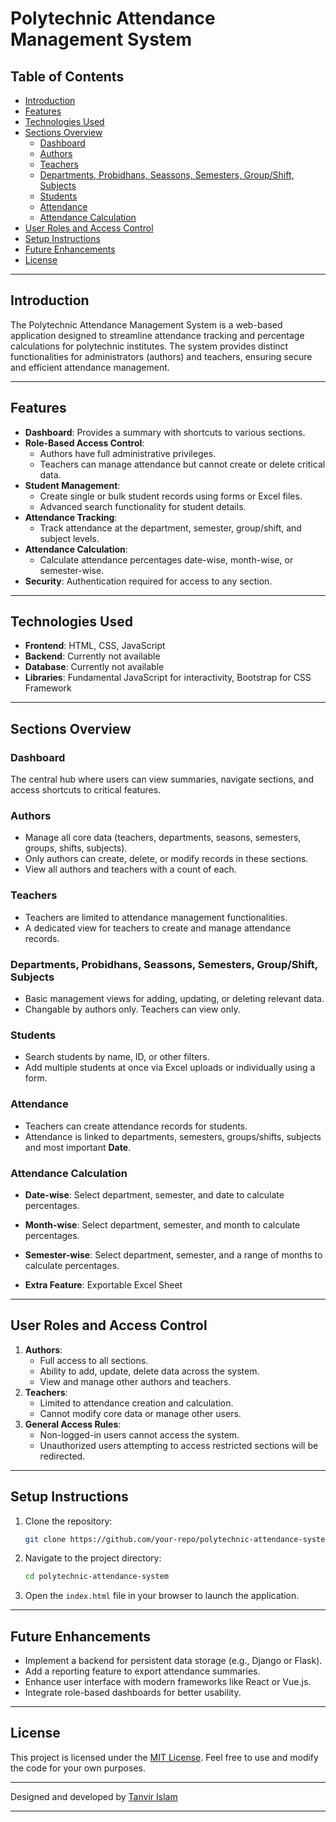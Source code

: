 
# Polytechnic Attendance Management System

## Table of Contents
- [Introduction](#introduction)
- [Features](#features)
- [Technologies Used](#technologies-used)
- [Sections Overview](#sections-overview)
  - [Dashboard](#dashboard)
  - [Authors](#authors)
  - [Teachers](#teachers)
  - [Departments, Probidhans, Seassons, Semesters, Group/Shift, Subjects](#departments-probidhans-seassons-semesters-groupshift-subjects)
  - [Students](#students)
  - [Attendance](#attendance)
  - [Attendance Calculation](#attendance-calculation)
- [User Roles and Access Control](#user-roles-and-access-control)
- [Setup Instructions](#setup-instructions)
- [Future Enhancements](#future-enhancements)
- [License](#license)

---

## Introduction

The Polytechnic Attendance Management System is a web-based application designed to streamline attendance tracking and percentage calculations for polytechnic institutes. The system provides distinct functionalities for administrators (authors) and teachers, ensuring secure and efficient attendance management. 

---

## Features

- **Dashboard**: Provides a summary with shortcuts to various sections.
- **Role-Based Access Control**: 
  - Authors have full administrative privileges.
  - Teachers can manage attendance but cannot create or delete critical data.
- **Student Management**:
  - Create single or bulk student records using forms or Excel files.
  - Advanced search functionality for student details.
- **Attendance Tracking**:
  - Track attendance at the department, semester, group/shift, and subject levels.
- **Attendance Calculation**:
  - Calculate attendance percentages date-wise, month-wise, or semester-wise.
- **Security**: Authentication required for access to any section.

---

## Technologies Used

- **Frontend**: HTML, CSS, JavaScript
- **Backend**: Currently not available
- **Database**: Currently not available
- **Libraries**: Fundamental JavaScript for interactivity, Bootstrap for CSS Framework

---

## Sections Overview

### Dashboard
The central hub where users can view summaries, navigate sections, and access shortcuts to critical features.

### Authors
- Manage all core data (teachers, departments, seasons, semesters, groups, shifts, subjects).
- Only authors can create, delete, or modify records in these sections.
- View all authors and teachers with a count of each.

### Teachers
- Teachers are limited to attendance management functionalities.
- A dedicated view for teachers to create and manage attendance records.

### Departments, Probidhans, Seassons, Semesters, Group/Shift, Subjects
- Basic management views for adding, updating, or deleting relevant data.
- Changable by authors only. Teachers can view only.

### Students
- Search students by name, ID, or other filters.
- Add multiple students at once via Excel uploads or individually using a form.

### Attendance
- Teachers can create attendance records for students.
- Attendance is linked to departments, semesters, groups/shifts, subjects and most important **Date**.

### Attendance Calculation
- **Date-wise**: Select department, semester, and date to calculate percentages.
- **Month-wise**: Select department, semester, and month to calculate percentages.
- **Semester-wise**: Select department, semester, and a range of months to calculate percentages.

- **Extra Feature**: Exportable Excel Sheet

---

## User Roles and Access Control

1. **Authors**:
   - Full access to all sections.
   - Ability to add, update, delete data across the system.
   - View and manage other authors and teachers.
2. **Teachers**:
   - Limited to attendance creation and calculation.
   - Cannot modify core data or manage other users.
3. **General Access Rules**:
   - Non-logged-in users cannot access the system.
   - Unauthorized users attempting to access restricted sections will be redirected.

---

## Setup Instructions

1. Clone the repository:
   ```bash
   git clone https://github.com/your-repo/polytechnic-attendance-system.git
   ```
2. Navigate to the project directory:
   ```bash
   cd polytechnic-attendance-system
   ```
3. Open the `index.html` file in your browser to launch the application.

---

## Future Enhancements

- Implement a backend for persistent data storage (e.g., Django or Flask).
- Add a reporting feature to export attendance summaries.
- Enhance user interface with modern frameworks like React or Vue.js.
- Integrate role-based dashboards for better usability.

---

## License

This project is licensed under the [MIT License](LICENSE). Feel free to use and modify the code for your own purposes.

---
Designed and developed by [Tanvir Islam](https://www.facebook.com/titanvir01)

---
